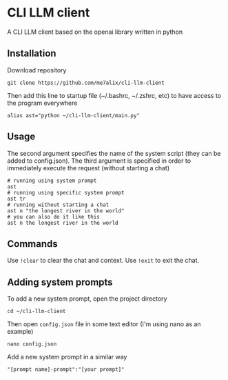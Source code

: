 # CLI LLM client
A CLI LLM client based on the openai library written in python


## Installation
Download repository
```
git clone https://github.com/me7alix/cli-llm-client
```
Then add this line to startup file (~/.bashrc, ~/.zshrc, etc) to have access to the program everywhere
```
alias ast="python ~/cli-llm-client/main.py"
```

## Usage
The second argument specifies the name of the system script (they can be added to config.json). The third argument is specified in order to immediately execute the request (without starting a chat)
```
# running using system prompt
ast
# running using specific system prompt
ast tr
# running without starting a chat
ast n "the longest river in the world"
# you can also do it like this
ast n the longest river in the world
```

## Commands
Use `!clear` to clear the chat and context. Use `!exit` to exit the chat.

## Adding system prompts
To add a new system prompt, open the project directory
```
cd ~/cli-llm-client
```
Then open `config.json` file in some text editor (I'm using nano as an example)
```
nano config.json
```
Add a new system prompt in a similar way
```
"[prompt name]-prompt":"[your prompt]"
```
